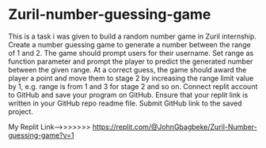 # Zuril-number-guessing-game
This is a task i was given to build a random number game in Zuril internship.
Create a number guessing game to generate a number between the range of 1 and 2. The game should prompt users for their username.
Set range as function parameter and prompt the player to predict the generated number between the given range. At a correct guess, the game should award the player a point and move them to stage 2 by increasing the range limit value by 1, e.g. range is from 1 and 3 for stage 2 and so on. Connect replit account to GitHub and save your program on GitHub. Ensure that your replit link is written in your GitHub repo readme file. Submit GitHub link to the saved project.


My Replit Link-->>>>>>> https://replit.com/@JohnGbagbeke/Zuril-Number-guessing-game?v=1

